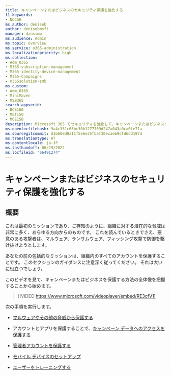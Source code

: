 ```yaml
---
title: キャンペーンまたはビジネスのセキュリティ保護を強化する
f1.keywords:
- NOCSH
ms.author: deniseb
author: denisebmsft
manager: dansimp
ms.audience: Admin
ms.topic: overview
ms.service: o365-administration
ms.localizationpriority: high
ms.collection:
- Adm_O365
- M365-subscription-management
- M365-identity-device-management
- M365-Campaigns
- m365solution-smb
ms.custom:
- Adm_O365
- MiniMaven
- MSB365
search.appverid:
- BCS160
- MET150
- MOE150
description: Microsoft 365 でセキュリティを強化して、キャンペーンまたはビジネスを保護する方法について説明します。
ms.openlocfilehash: 9a4c331c65bc30b1277709d247a043a0ca0fe71a
ms.sourcegitcommit: d1b60ed9a11f5e6e35fbaf30ecaeb9dfd6dd197d
ms.translationtype: HT
ms.contentlocale: ja-JP
ms.lasthandoff: 06/29/2022
ms.locfileid: "66491274"
---
```

# <a name="bump-up-security-protection-for-your-campaign-or-business"></a>キャンペーンまたはビジネスのセキュリティ保護を強化する

## <a name="overview"></a>概要 

これは最初のミッションであり、ご存知のように、組織に対する潜在的な脅威は非常に多く、あらゆる方向からのものです。 これを読んでいるときでさえ、悪意のある攻撃者は、マルウェア、ランサムウェア、フィッシング攻撃で防御を駆け抜けようとします。

あなたの前の包括的なミッションは、組織内のすべてのアカウントを保護することです。 このセクションのガイダンスに注意深く従ってください。 それは大いに役立つでしょう。

このビデオを見て、キャンペーンまたはビジネスを保護する方法の全体像を把握することから始めます。


> [!VIDEO https://www.microsoft.com/videoplayer/embed/RE3cfV1]  


次の手順を実行します。

- [マルウェアやその他の脅威から保護する](m365bp-increase-protection.md)

- アカウントとアプリを保護することで、[キャンペーン データへのアクセスを保護する](m365bp-conditional-access.md)

- [管理者アカウントを保護する](m365bp-protect-admin-accounts.md)

- [モバイル デバイスのセットアップ](../business/set-up-mobile-devices.md)

- [ユーザーをトレーニングする](m365-campaigns-users.md)
